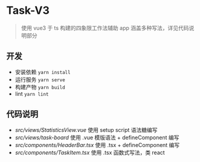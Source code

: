 # Task-V3

> 使用 vue3 于 ts 构建的四象限工作法辅助 app
> 涵盖多种写法，详见代码说明部分

## 开发

- 安装依赖 `yarn install`
- 运行服务 `yarn serve`
- 构建产物 `yarn build`
- lint `yarn lint`

## 代码说明

- _src/views/StatisticsView.vue_ 使用 setup script 语法糖编写
- _src/views/task-board_ 使用 .vue 模版语法 + defineComponent 编写
- _src/components/HeaderBar.tsx_ 使用 .tsx + defineComponent 编写
- _src/components/TaskItem.tsx_ 使用 .tsx 函数式写法，类 react
